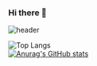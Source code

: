 ### Hi there 👋

![header](https://capsule-render.vercel.app/api?type=venom&color=auto&height=300&section=header&text=I'm%20lihuibear&fontSize=90)


![Top Langs](https://github-readme-stats.vercel.app/api/top-langs/?username=lihuibear4&layout=compact&theme=tokyonight)
<br>
[![Anurag's GitHub stats](https://github-readme-stats.vercel.app/api?username=lihuibear4)](https://github.com/anuraghazra/github-readme-stats)
<br>
<!--
<img src="https://komarev.com/ghpvc/?username=lihuibear4&abbreviated=true" />
-->


